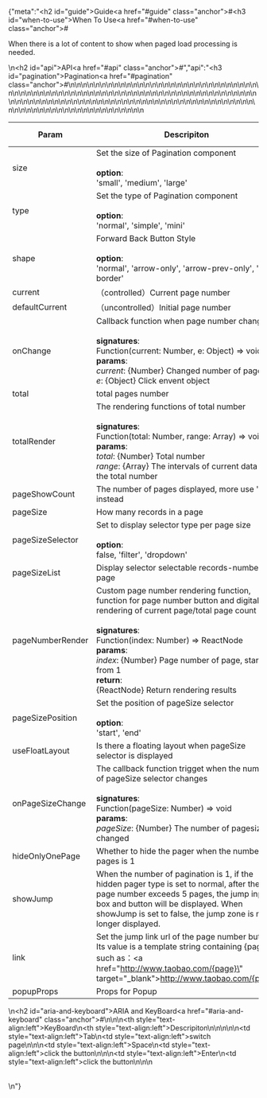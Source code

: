 {"meta":"<h2 id=\"guide\">Guide<a href=\"#guide\" class=\"anchor\">#</a></h2><h3 id=\"when-to-use\">When To Use<a href=\"#when-to-use\" class=\"anchor\">#</a></h3><p>When there is a lot of content to show when paged load processing is needed.</p>\n<h2 id=\"api\">API<a href=\"#api\" class=\"anchor\">#</a></h2>","api":"<h3 id=\"pagination\">Pagination<a href=\"#pagination\" class=\"anchor\">#</a></h3><table>\n<thead>\n<tr>\n<th>Param</th>\n<th>Descripiton</th>\n<th>Type</th>\n<th>Default Value</th>\n</tr>\n</thead>\n<tbody>\n<tr>\n<td>size</td>\n<td>Set the size of Pagination component<br><br><strong>option</strong>:<br>&apos;small&apos;, &apos;medium&apos;, &apos;large&apos;</td>\n<td>Enum</td>\n<td>&apos;medium&apos;</td>\n</tr>\n<tr>\n<td>type</td>\n<td>Set the type of Pagination component<br><br><strong>option</strong>:<br>&apos;normal&apos;, &apos;simple&apos;, &apos;mini&apos;</td>\n<td>Enum</td>\n<td>&apos;normal&apos;</td>\n</tr>\n<tr>\n<td>shape</td>\n<td>Forward Back Button Style<br><br><strong>option</strong>:<br>&apos;normal&apos;, &apos;arrow-only&apos;, &apos;arrow-prev-only&apos;, &apos;no-border&apos;</td>\n<td>Enum</td>\n<td>&apos;normal&apos;</td>\n</tr>\n<tr>\n<td>current</td>\n<td>&#xFF08;controlled&#xFF09;Current page number</td>\n<td>Number</td>\n<td>-</td>\n</tr>\n<tr>\n<td>defaultCurrent</td>\n<td>&#xFF08;uncontrolled&#xFF09;Initial page number</td>\n<td>Number</td>\n<td>1</td>\n</tr>\n<tr>\n<td>onChange</td>\n<td>Callback function when page number changes<br><br><strong>signatures</strong>:<br>Function(current: Number, e: Object) =&gt; void<br><strong>params</strong>:<br><em>current</em>: {Number} Changed number of pages<br>_e_: {Object} Click envent object</td>\n<td>Function</td>\n<td>() =&gt; {}</td>\n</tr>\n<tr>\n<td>total</td>\n<td>total pages number</td>\n<td>Number</td>\n<td>100</td>\n</tr>\n<tr>\n<td>totalRender</td>\n<td>The rendering functions of total number <br><br><strong>signatures</strong>:<br>Function(total: Number, range: Array) =&gt; void<br><strong>params</strong>:<br><em>total</em>: {Number} Total number<br><em>range</em>: {Array} The intervals of current data in the total number</td>\n<td>Function</td>\n<td>-</td>\n</tr>\n<tr>\n<td>pageShowCount</td>\n<td>The number of pages displayed, more use &apos;...&apos; instead</td>\n<td>Number</td>\n<td>5</td>\n</tr>\n<tr>\n<td>pageSize</td>\n<td>How many records in a page</td>\n<td>Number</td>\n<td>10</td>\n</tr>\n<tr>\n<td>pageSizeSelector</td>\n<td>Set to display selector type per page size <br><br><strong>option</strong>:<br>false, &apos;filter&apos;, &apos;dropdown&apos;</td>\n<td>Enum</td>\n<td>false</td>\n</tr>\n<tr>\n<td>pageSizeList</td>\n<td>Display selector selectable records-number per page</td>\n<td>Array&lt;Number&gt;/Array&lt;Object&gt;</td>\n<td>[5, 10, 20]</td>\n</tr>\n<tr>\n<td>pageNumberRender</td>\n<td>Custom page number rendering function, function for page number button and digital rendering of current page/total page count<br><br><strong>signatures</strong>:<br>Function(index: Number) =&gt; ReactNode<br><strong>params</strong>:<br><em>index</em>: {Number} Page number of page, starting from 1<br><strong>return</strong>:<br>{ReactNode} Return rendering results<br></td>\n<td>Function</td>\n<td>index =&gt; index</td>\n</tr>\n<tr>\n<td>pageSizePosition</td>\n<td>Set the position of pageSize selector<br><br><strong>option</strong>:<br>&apos;start&apos;, &apos;end&apos;</td>\n<td>Enum</td>\n<td>&apos;start&apos;</td>\n</tr>\n<tr>\n<td>useFloatLayout</td>\n<td>Is there a floating layout when pageSize selector is displayed</td>\n<td>Boolean</td>\n<td>false</td>\n</tr>\n<tr>\n<td>onPageSizeChange</td>\n<td>The callback function trigget when the number of pageSize selector changes<br><br><strong>signatures</strong>:<br>Function(pageSize: Number) =&gt; void<br><strong>params</strong>:<br><em>pageSize</em>: {Number} The number of pagesize changed</td>\n<td>Function</td>\n<td>() =&gt; {}</td>\n</tr>\n<tr>\n<td>hideOnlyOnePage</td>\n<td>Whether to hide the pager when the number of pages is 1</td>\n<td>Boolean</td>\n<td>false</td>\n</tr>\n<tr>\n<td>showJump</td>\n<td>When the number of pagination is 1, if the hidden pager type is set to normal, after the page number exceeds 5 pages, the jump input box and button will be displayed. When showJump is set to false, the jump zone is no longer displayed.</td>\n<td>Boolean</td>\n<td>true</td>\n</tr>\n<tr>\n<td>link</td>\n<td>Set the jump link url of the page number button. Its value is a template string containing {page}, such as&#xFF1A;<a href=\"http://www.taobao.com/{page}\" target=\"_blank\">http://www.taobao.com/{page}</a></td>\n<td>String</td>\n<td>-</td>\n</tr>\n<tr>\n<td>popupProps</td>\n<td>Props for Popup</td>\n<td>Object</td>\n<td>-</td>\n</tr>\n</tbody>\n</table>\n<h2 id=\"aria-and-keyboard\">ARIA and KeyBoard<a href=\"#aria-and-keyboard\" class=\"anchor\">#</a></h2><table>\n<thead>\n<tr>\n<th style=\"text-align:left\">KeyBoard</th>\n<th style=\"text-align:left\">Descripiton</th>\n</tr>\n</thead>\n<tbody>\n<tr>\n<td style=\"text-align:left\">Tab</td>\n<td style=\"text-align:left\">switch page</td>\n</tr>\n<tr>\n<td style=\"text-align:left\">Space</td>\n<td style=\"text-align:left\">click the button</td>\n</tr>\n<tr>\n<td style=\"text-align:left\">Enter</td>\n<td style=\"text-align:left\">click the button</td>\n</tr>\n</tbody>\n</table>\n"}